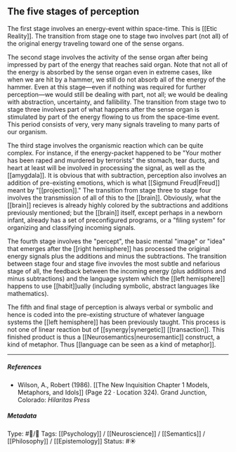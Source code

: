 ## The five stages of perception  

The first stage involves an energy-event within space-time. This is [[Etic Reality]]. The transition from stage one to stage two involves part (not all) of the original energy traveling toward one of the sense organs. 

The second stage involves the activity of the sense organ after being impressed by part of the energy that reaches said organ. Note that not all of the energy is absorbed by the sense organ even in extreme cases, like when we are hit by a hammer, we still do not absorb all of the energy of the hammer. Even at this stage—even if nothing was required for further perception—we would still be dealing with part, not all; we would be dealing with abstraction, uncertainty, and fallibility. The transition from stage two to stage three involves part of what happens after the sense organ is stimulated by part of the energy flowing to us from the space-time event. This period consists of very, very many signals traveling to many parts of our organism. 

The third stage involves the organismic reaction which can be quite complex. For instance, if the energy-packet happened to be "Your mother has been raped and murdered by terrorists" the stomach, tear ducts, and heart at least will be involved in processing the signal, as well as the [[amygdala]]. It is obvious that with subtraction, perception also involves an addition of pre-existing emotions, which is what [[Sigmund Freud|Freud]] meant by "[[projection]]." The transition from stage three to stage four involves the transmission of all of this to the [[brain]]. Obviously, what the [[brain]] recieves is already highly colored by the subtractions and additions previously mentioned; but the [[brain]] itself, except perhaps in a newborn infant, already has a set of preconfigured programs, or a "filing system" for organizing and classifying incoming signals.

The fourth stage involves the "percept", the basic mental "image" or "idea" that emerges after the [[right hemisphere]] has processed the original energy signals plus the additions and minus the subtractions. The transition between stage four and stage five invovles the most subtle and nefarious stage of all, the feedback between the incoming energy (plus additions and minus subtractions) and the language system which the [[left hemisphere]] happens to use [[habit]]ually (including symbolic, abstract languages like mathematics). 

The fifth and final stage of perception is always verbal or symbolic and hence is coded into the pre-existing structure of whatever language systems the [[left hemisphere]] has been previously taught. This process is not one of linear reaction but of [[synergy|synergetic]] [[transaction]]. This finished product is thus a [[Neurosemantics|neurosemantic]] construct, a kind of metaphor. Thus [[language can be seen as a kind of metaphor]]. 

___

##### References

- Wilson, A., Robert (1986). [[The New Inquisition Chapter 1 Models, Metaphors, and Idols]] (Page 22 · Location 324). Grand Junction, Colorado: _Hilaritas Press_

##### Metadata

Type: #🔵/🔵 
Tags: [[Psychology]] / [[Neuroscience]] / [[Semantics]] / [[Philosophy]] / [[Epistemology]]
Status: #☀️ 